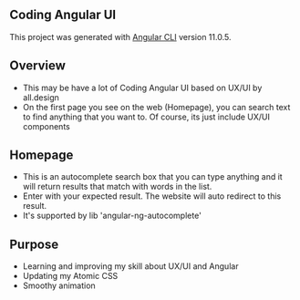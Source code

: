 ## Coding Angular UI

This project was generated with [Angular CLI](https://github.com/angular/angular-cli) version 11.0.5.

## Overview

- This may be have a lot of Coding Angular UI based on UX/UI by all.design
- On the first page you see on the web (Homepage), you can search text to find anything that you want to. Of course, its just include UX/UI components

## Homepage

- This is an autocomplete search box that you can type anything and it will return results that match with words in the list.
- Enter with your expected result. The website will auto redirect to this result.
- It's supported by lib 'angular-ng-autocomplete'

## Purpose

- Learning and improving my skill about UX/UI and Angular
- Updating my Atomic CSS
- Smoothy animation
